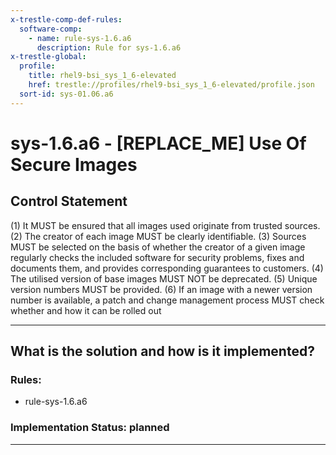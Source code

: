 ```yaml
---
x-trestle-comp-def-rules:
  software-comp:
    - name: rule-sys-1.6.a6
      description: Rule for sys-1.6.a6
x-trestle-global:
  profile:
    title: rhel9-bsi_sys_1_6-elevated
    href: trestle://profiles/rhel9-bsi_sys_1_6-elevated/profile.json
  sort-id: sys-01.06.a6
---
```


# sys-1.6.a6 - \[REPLACE_ME\] Use Of Secure Images

## Control Statement

(1) It MUST be ensured that all images used originate from trusted sources. (2) The creator of each image MUST be clearly identifiable. (3) Sources MUST be selected on the basis of whether the creator of a given image regularly checks the included software for security problems, fixes and documents them, and provides corresponding guarantees to customers. (4) The utilised version of base images MUST NOT be deprecated. (5) Unique version numbers MUST be provided. (6) If an image with a newer version number is available, a patch and change management process MUST check whether and how it can be rolled out

______________________________________________________________________

## What is the solution and how is it implemented?

<!-- For implementation status enter one of: implemented, partial, planned, alternative, not-applicable -->

<!-- Note that the list of rules under ### Rules: is read-only and changes will not be captured after assembly to JSON -->

<!-- Add control implementation description here for control: sys-1.6.a6 -->

### Rules:

  - rule-sys-1.6.a6

### Implementation Status: planned

______________________________________________________________________
